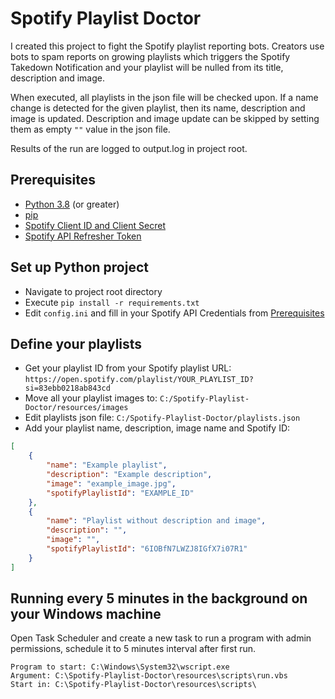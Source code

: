 # Spotify Playlist Doctor

I created this project to fight the Spotify playlist reporting bots.
Creators use bots to spam reports on growing playlists which triggers the Spotify Takedown Notification and your
playlist will be nulled from its title, description and image.

When executed, all playlists in the json file will be checked upon. If a name change is detected for the given playlist, then its name, description and image is updated.
Description and image update can be skipped by setting them as empty ```""``` value in the json file.

Results of the run are logged to output.log in project root.

## Prerequisites

- [Python 3.8](https://www.python.org/downloads/) (or greater)
- [pip](https://pip.pypa.io/en/stable/installation/)
- [Spotify Client ID and Client Secret](https://developer.spotify.com/documentation/web-api/concepts/apps)
- [Spotify API Refresher Token](https://developer.spotify.com/documentation/ios/concepts/token-swap-and-refresh)

## Set up Python project

- Navigate to project root directory
- Execute ```pip install -r requirements.txt```
- Edit ```config.ini``` and fill in your Spotify API Credentials from [Prerequisites](#prerequisites)

## Define your playlists

- Get your playlist ID from your Spotify playlist URL: ```https://open.spotify.com/playlist/YOUR_PLAYLIST_ID?si=83ebb0218ab843cd```
- Move all your playlist images to: ```C:/Spotify-Playlist-Doctor/resources/images```
- Edit playlists json file: ```C:/Spotify-Playlist-Doctor/playlists.json```
- Add your playlist name, description, image name and Spotify ID:
```json
[
    {
        "name": "Example playlist",
        "description": "Example description",
        "image": "example_image.jpg",
        "spotifyPlaylistId": "EXAMPLE_ID"
    },
    {
        "name": "Playlist without description and image",
        "description": "",
        "image": "",
        "spotifyPlaylistId": "6IOBfN7LWZJ8IGfX7i07R1"
    }
]
```

## Running every 5 minutes in the background on your Windows machine

Open Task Scheduler and create a new task to run a program with admin permissions, schedule it to 5 minutes interval
after first run.
```
Program to start: C:\Windows\System32\wscript.exe
Argument: C:\Spotify-Playlist-Doctor\resources\scripts\run.vbs
Start in: C:\Spotify-Playlist-Doctor\resources\scripts\
```
